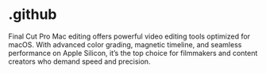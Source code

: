 # .github
Final Cut Pro Mac editing offers powerful video editing tools optimized for macOS. With advanced color grading, magnetic timeline, and seamless performance on Apple Silicon, it’s the top choice for filmmakers and content creators who demand speed and precision.

